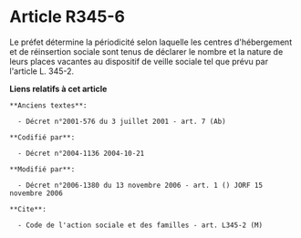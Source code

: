 # Article R345-6

Le préfet détermine la périodicité selon laquelle les centres d'hébergement et de réinsertion sociale sont tenus de déclarer
le nombre et la nature de leurs places vacantes au dispositif de veille sociale tel que prévu par l'article L. 345-2.

**Liens relatifs à cet article**

	**Anciens textes**:

	  - Décret n°2001-576 du 3 juillet 2001 - art. 7 (Ab)

	**Codifié par**:

	  - Décret n°2004-1136 2004-10-21

	**Modifié par**:

	  - Décret n°2006-1380 du 13 novembre 2006 - art. 1 () JORF 15 novembre 2006

	**Cite**:

	  - Code de l'action sociale et des familles - art. L345-2 (M)
